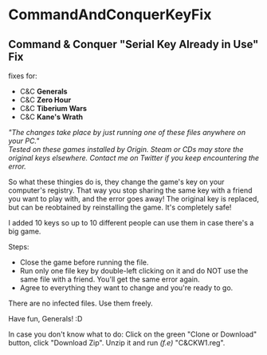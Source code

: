 # CommandAndConquerKeyFix
Command & Conquer "Serial Key Already in Use" Fix
---
fixes for:
- C&C **Generals**
- C&C **Zero Hour**
- C&C **Tiberium Wars**
- C&C **Kane's Wrath**

*"The changes take place by just running one of these files anywhere on your PC."*\
*Tested on these games installed by Origin. Steam or CDs may store the original keys elsewhere. Contact me on Twitter if you keep encountering the error.*


So what these thingies do is, they change the game's key on your computer's registry. That way you stop sharing the same key with a friend you want to play with, and the error goes away! The original key is replaced, but can be reobtained by reinstalling the game. It's completely safe!

I added 10 keys so up to 10 different people can use them in case there's a big game.

Steps:
- Close the game before running the file.
- Run only one file key by double-left clicking on it and do NOT use the same file with a friend.  You'll get the same error again. 
- Agree to everything they want to change and you're ready to go.

There are no infected files. Use them freely.

Have fun, Generals! :D

In case you don't know what to do: Click on the green "Clone or Download" button, click "Download Zip". Unzip it and run *(f.e)* "C&CKW1.reg".

